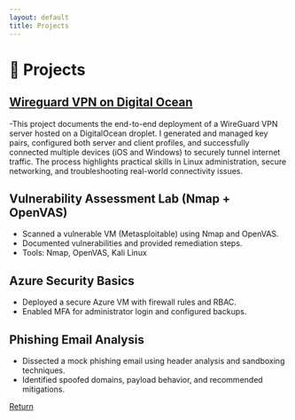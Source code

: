 ```yaml
---
layout: default
title: Projects
---
```


# 🔧 Projects

## [Wireguard VPN on Digital Ocean](assets/vpn-project)
-This project documents the end-to-end deployment of a WireGuard VPN server hosted on a DigitalOcean droplet. I generated and managed key pairs, configured both server and client profiles, and successfully connected multiple devices (iOS and Windows) to securely tunnel internet traffic. The process highlights practical skills in Linux administration, secure networking, and troubleshooting real-world connectivity issues.

## Vulnerability Assessment Lab (Nmap + OpenVAS)
- Scanned a vulnerable VM (Metasploitable) using Nmap and OpenVAS.
- Documented vulnerabilities and provided remediation steps.
- Tools: Nmap, OpenVAS, Kali Linux

## Azure Security Basics
- Deployed a secure Azure VM with firewall rules and RBAC.
- Enabled MFA for administrator login and configured backups.

## Phishing Email Analysis
- Dissected a mock phishing email using header analysis and sandboxing techniques.
- Identified spoofed domains, payload behavior, and recommended mitigations.


[Return](index.md)
